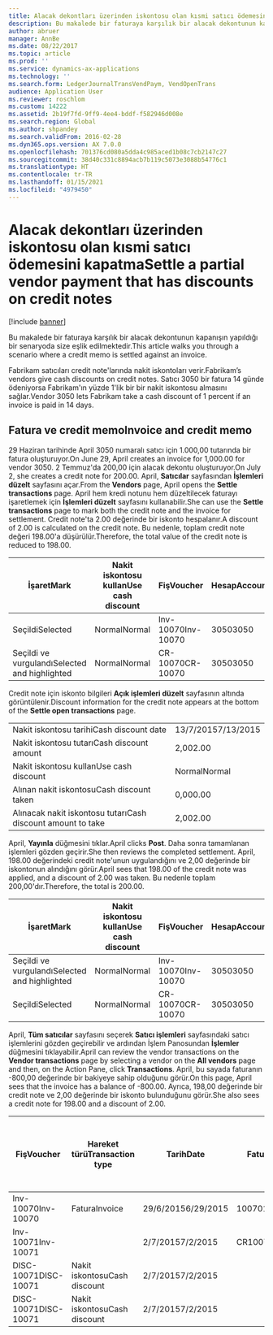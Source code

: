 ```yaml
---
title: Alacak dekontları üzerinden iskontosu olan kısmi satıcı ödemesini kapatma
description: Bu makalede bir faturaya karşılık bir alacak dekontunun kapanışın yapıldığı bir senaryoda size eşlik edilmektedir.
author: abruer
manager: AnnBe
ms.date: 08/22/2017
ms.topic: article
ms.prod: ''
ms.service: dynamics-ax-applications
ms.technology: ''
ms.search.form: LedgerJournalTransVendPaym, VendOpenTrans
audience: Application User
ms.reviewer: roschlom
ms.custom: 14222
ms.assetid: 2b19f7fd-9ff9-4ee4-bddf-f582946d008e
ms.search.region: Global
ms.author: shpandey
ms.search.validFrom: 2016-02-28
ms.dyn365.ops.version: AX 7.0.0
ms.openlocfilehash: 701376cd080a5dda4c985aced1b08c7cb2147c27
ms.sourcegitcommit: 38d40c331c8894acb7b119c5073e3088b54776c1
ms.translationtype: HT
ms.contentlocale: tr-TR
ms.lasthandoff: 01/15/2021
ms.locfileid: "4979450"
---
```

# <a name="settle-a-partial-vendor-payment-that-has-discounts-on-credit-notes"></a><span data-ttu-id="f0289-103">Alacak dekontları üzerinden iskontosu olan kısmi satıcı ödemesini kapatma</span><span class="sxs-lookup"><span data-stu-id="f0289-103">Settle a partial vendor payment that has discounts on credit notes</span></span>

[!include [banner](../includes/banner.md)]

<span data-ttu-id="f0289-104">Bu makalede bir faturaya karşılık bir alacak dekontunun kapanışın yapıldığı bir senaryoda size eşlik edilmektedir.</span><span class="sxs-lookup"><span data-stu-id="f0289-104">This article walks you through a scenario where a credit memo is settled against an invoice.</span></span>

<span data-ttu-id="f0289-105">Fabrikam satıcıları credit note'larında nakit iskontoları verir.</span><span class="sxs-lookup"><span data-stu-id="f0289-105">Fabrikam’s vendors give cash discounts on credit notes.</span></span> <span data-ttu-id="f0289-106">Satıcı 3050 bir fatura 14 günde ödeniyorsa Fabrikam'ın yüzde 1'lik bir bir nakit iskontosu almasını sağlar.</span><span class="sxs-lookup"><span data-stu-id="f0289-106">Vendor 3050 lets Fabrikam take a cash discount of 1 percent if an invoice is paid in 14 days.</span></span>

## <a name="invoice-and-credit-memo"></a><span data-ttu-id="f0289-107">Fatura ve credit memo</span><span class="sxs-lookup"><span data-stu-id="f0289-107">Invoice and credit memo</span></span>
<span data-ttu-id="f0289-108">29 Haziran tarihinde April 3050 numaralı satıcı için 1.000,00 tutarında bir fatura oluşturuyor.</span><span class="sxs-lookup"><span data-stu-id="f0289-108">On June 29, April creates an invoice for 1,000.00 for vendor 3050.</span></span> <span data-ttu-id="f0289-109">2 Temmuz'da 200,00 için alacak dekontu oluşturuyor.</span><span class="sxs-lookup"><span data-stu-id="f0289-109">On July 2, she creates a credit note for 200.00.</span></span> <span data-ttu-id="f0289-110">April, **Satıcılar** sayfasından **İşlemleri düzelt** sayfasını açar.</span><span class="sxs-lookup"><span data-stu-id="f0289-110">From the **Vendors** page, April opens the **Settle transactions** page.</span></span> <span data-ttu-id="f0289-111">April hem kredi notunu hem düzeltilecek faturayı işaretlemek için **İşlemleri düzelt** sayfasını kullanabilir.</span><span class="sxs-lookup"><span data-stu-id="f0289-111">She can use the **Settle transactions** page to mark both the credit note and the invoice for settlement.</span></span> <span data-ttu-id="f0289-112">Credit note'ta 2.00 değerinde bir iskonto hespalanır.</span><span class="sxs-lookup"><span data-stu-id="f0289-112">A discount of 2.00 is calculated on the credit note.</span></span> <span data-ttu-id="f0289-113">Bu nedenle, toplam credit note değeri 198.00'a düşürülür.</span><span class="sxs-lookup"><span data-stu-id="f0289-113">Therefore, the total value of the credit note is reduced to 198.00.</span></span>

| <span data-ttu-id="f0289-114">İşaret</span><span class="sxs-lookup"><span data-stu-id="f0289-114">Mark</span></span>                     | <span data-ttu-id="f0289-115">Nakit iskontosu kullan</span><span class="sxs-lookup"><span data-stu-id="f0289-115">Use cash discount</span></span> | <span data-ttu-id="f0289-116">Fiş</span><span class="sxs-lookup"><span data-stu-id="f0289-116">Voucher</span></span>   | <span data-ttu-id="f0289-117">Hesap</span><span class="sxs-lookup"><span data-stu-id="f0289-117">Account</span></span> | <span data-ttu-id="f0289-118">Tarih</span><span class="sxs-lookup"><span data-stu-id="f0289-118">Date</span></span>      | <span data-ttu-id="f0289-119">Vade tarihi</span><span class="sxs-lookup"><span data-stu-id="f0289-119">Due date</span></span>  | <span data-ttu-id="f0289-120">Fatura</span><span class="sxs-lookup"><span data-stu-id="f0289-120">Invoice</span></span> | <span data-ttu-id="f0289-121">Hareket para birimi cinsinden tutar</span><span class="sxs-lookup"><span data-stu-id="f0289-121">Amount in transaction currency</span></span> | <span data-ttu-id="f0289-122">Para Birimi</span><span class="sxs-lookup"><span data-stu-id="f0289-122">Currency</span></span> | <span data-ttu-id="f0289-123">Kapatılacak tutar</span><span class="sxs-lookup"><span data-stu-id="f0289-123">Amount to settle</span></span> |
|--------------------------|-------------------|-----------|---------|-----------|-----------|---------|--------------------------------|----------|------------------|
| <span data-ttu-id="f0289-124">Seçildi</span><span class="sxs-lookup"><span data-stu-id="f0289-124">Selected</span></span>                 | <span data-ttu-id="f0289-125">Normal</span><span class="sxs-lookup"><span data-stu-id="f0289-125">Normal</span></span>            | <span data-ttu-id="f0289-126">Inv-10070</span><span class="sxs-lookup"><span data-stu-id="f0289-126">Inv-10070</span></span> | <span data-ttu-id="f0289-127">3050</span><span class="sxs-lookup"><span data-stu-id="f0289-127">3050</span></span>    | <span data-ttu-id="f0289-128">29/6/2015</span><span class="sxs-lookup"><span data-stu-id="f0289-128">6/29/2015</span></span> | <span data-ttu-id="f0289-129">29/7/2015</span><span class="sxs-lookup"><span data-stu-id="f0289-129">7/29/2015</span></span> | <span data-ttu-id="f0289-130">10070</span><span class="sxs-lookup"><span data-stu-id="f0289-130">10070</span></span>   | <span data-ttu-id="f0289-131">-1.000,00</span><span class="sxs-lookup"><span data-stu-id="f0289-131">-1,000.00</span></span>                      | <span data-ttu-id="f0289-132">ABD Doları</span><span class="sxs-lookup"><span data-stu-id="f0289-132">USD</span></span>      | <span data-ttu-id="f0289-133">-990,00</span><span class="sxs-lookup"><span data-stu-id="f0289-133">-990.00</span></span>          |
| <span data-ttu-id="f0289-134">Seçildi ve vurgulandı</span><span class="sxs-lookup"><span data-stu-id="f0289-134">Selected and highlighted</span></span> | <span data-ttu-id="f0289-135">Normal</span><span class="sxs-lookup"><span data-stu-id="f0289-135">Normal</span></span>            | <span data-ttu-id="f0289-136">CR-10070</span><span class="sxs-lookup"><span data-stu-id="f0289-136">CR-10070</span></span>  | <span data-ttu-id="f0289-137">3050</span><span class="sxs-lookup"><span data-stu-id="f0289-137">3050</span></span>    | <span data-ttu-id="f0289-138">2/7/2015</span><span class="sxs-lookup"><span data-stu-id="f0289-138">7/2/2015</span></span>  | <span data-ttu-id="f0289-139">29/7/2015</span><span class="sxs-lookup"><span data-stu-id="f0289-139">7/29/2015</span></span> |         | <span data-ttu-id="f0289-140">200,00</span><span class="sxs-lookup"><span data-stu-id="f0289-140">200.00</span></span>                         | <span data-ttu-id="f0289-141">ABD Doları</span><span class="sxs-lookup"><span data-stu-id="f0289-141">USD</span></span>      | <span data-ttu-id="f0289-142">198,00</span><span class="sxs-lookup"><span data-stu-id="f0289-142">198.00</span></span>           |

<span data-ttu-id="f0289-143">Credit note için iskonto bilgileri **Açık işlemleri düzelt** sayfasının altında görüntülenir.</span><span class="sxs-lookup"><span data-stu-id="f0289-143">Discount information for the credit note appears at the bottom of the **Settle open transactions** page.</span></span>

|                              |           |
|------------------------------|-----------|
| <span data-ttu-id="f0289-144">Nakit iskontosu tarihi</span><span class="sxs-lookup"><span data-stu-id="f0289-144">Cash discount date</span></span>           | <span data-ttu-id="f0289-145">13/7/2015</span><span class="sxs-lookup"><span data-stu-id="f0289-145">7/13/2015</span></span> |
| <span data-ttu-id="f0289-146">Nakit iskontosu tutarı</span><span class="sxs-lookup"><span data-stu-id="f0289-146">Cash discount amount</span></span>         | <span data-ttu-id="f0289-147">2,00</span><span class="sxs-lookup"><span data-stu-id="f0289-147">2.00</span></span>      |
| <span data-ttu-id="f0289-148">Nakit iskontosu kullan</span><span class="sxs-lookup"><span data-stu-id="f0289-148">Use cash discount</span></span>            | <span data-ttu-id="f0289-149">Normal</span><span class="sxs-lookup"><span data-stu-id="f0289-149">Normal</span></span>    |
| <span data-ttu-id="f0289-150">Alınan nakit iskontosu</span><span class="sxs-lookup"><span data-stu-id="f0289-150">Cash discount taken</span></span>          | <span data-ttu-id="f0289-151">0,00</span><span class="sxs-lookup"><span data-stu-id="f0289-151">0.00</span></span>      |
| <span data-ttu-id="f0289-152">Alınacak nakit iskontosu tutarı</span><span class="sxs-lookup"><span data-stu-id="f0289-152">Cash discount amount to take</span></span> | <span data-ttu-id="f0289-153">2,00</span><span class="sxs-lookup"><span data-stu-id="f0289-153">2.00</span></span>      |

<span data-ttu-id="f0289-154">April, **Yayınla** düğmesini tıklar.</span><span class="sxs-lookup"><span data-stu-id="f0289-154">April clicks **Post**.</span></span> <span data-ttu-id="f0289-155">Daha sonra tamamlanan işlemleri gözden geçirir.</span><span class="sxs-lookup"><span data-stu-id="f0289-155">She then reviews the completed settlement.</span></span> <span data-ttu-id="f0289-156">April, 198.00 değerindeki credit note'unun uygulandığını ve 2,00 değerinde bir iskontonun alındığını görür.</span><span class="sxs-lookup"><span data-stu-id="f0289-156">April sees that 198.00 of the credit note was applied, and a discount of 2.00 was taken.</span></span> <span data-ttu-id="f0289-157">Bu nedenle toplam 200,00'dır.</span><span class="sxs-lookup"><span data-stu-id="f0289-157">Therefore, the total is 200.00.</span></span>

| <span data-ttu-id="f0289-158">İşaret</span><span class="sxs-lookup"><span data-stu-id="f0289-158">Mark</span></span>                     | <span data-ttu-id="f0289-159">Nakit iskontosu kullan</span><span class="sxs-lookup"><span data-stu-id="f0289-159">Use cash discount</span></span> | <span data-ttu-id="f0289-160">Fiş</span><span class="sxs-lookup"><span data-stu-id="f0289-160">Voucher</span></span>   | <span data-ttu-id="f0289-161">Hesap</span><span class="sxs-lookup"><span data-stu-id="f0289-161">Account</span></span> | <span data-ttu-id="f0289-162">Tarih</span><span class="sxs-lookup"><span data-stu-id="f0289-162">Date</span></span>      | <span data-ttu-id="f0289-163">Vade tarihi</span><span class="sxs-lookup"><span data-stu-id="f0289-163">Due date</span></span>  | <span data-ttu-id="f0289-164">Fatura</span><span class="sxs-lookup"><span data-stu-id="f0289-164">Invoice</span></span>  | <span data-ttu-id="f0289-165">Hareket para birimi cinsinden tutar</span><span class="sxs-lookup"><span data-stu-id="f0289-165">Amount in transaction currency</span></span> | <span data-ttu-id="f0289-166">Para Birimi</span><span class="sxs-lookup"><span data-stu-id="f0289-166">Currency</span></span> | <span data-ttu-id="f0289-167">Kapatılacak tutar</span><span class="sxs-lookup"><span data-stu-id="f0289-167">Amount to settle</span></span> |
|--------------------------|-------------------|-----------|---------|-----------|-----------|----------|--------------------------------|----------|------------------|
| <span data-ttu-id="f0289-168">Seçildi ve vurgulandı</span><span class="sxs-lookup"><span data-stu-id="f0289-168">Selected and highlighted</span></span> | <span data-ttu-id="f0289-169">Normal</span><span class="sxs-lookup"><span data-stu-id="f0289-169">Normal</span></span>            | <span data-ttu-id="f0289-170">Inv-10070</span><span class="sxs-lookup"><span data-stu-id="f0289-170">Inv-10070</span></span> | <span data-ttu-id="f0289-171">3050</span><span class="sxs-lookup"><span data-stu-id="f0289-171">3050</span></span>    | <span data-ttu-id="f0289-172">29/6/2015</span><span class="sxs-lookup"><span data-stu-id="f0289-172">6/29/2015</span></span> | <span data-ttu-id="f0289-173">29/7/2015</span><span class="sxs-lookup"><span data-stu-id="f0289-173">7/29/2015</span></span> | <span data-ttu-id="f0289-174">10070</span><span class="sxs-lookup"><span data-stu-id="f0289-174">10070</span></span>    | <span data-ttu-id="f0289-175">-1.000,00</span><span class="sxs-lookup"><span data-stu-id="f0289-175">-1,000.00</span></span>                      | <span data-ttu-id="f0289-176">ABD Doları</span><span class="sxs-lookup"><span data-stu-id="f0289-176">USD</span></span>      | <span data-ttu-id="f0289-177">-200,00</span><span class="sxs-lookup"><span data-stu-id="f0289-177">-200.00</span></span>          |
| <span data-ttu-id="f0289-178">Seçildi</span><span class="sxs-lookup"><span data-stu-id="f0289-178">Selected</span></span>                 | <span data-ttu-id="f0289-179">Normal</span><span class="sxs-lookup"><span data-stu-id="f0289-179">Normal</span></span>            | <span data-ttu-id="f0289-180">CR-10070</span><span class="sxs-lookup"><span data-stu-id="f0289-180">CR-10070</span></span>  | <span data-ttu-id="f0289-181">3050</span><span class="sxs-lookup"><span data-stu-id="f0289-181">3050</span></span>    | <span data-ttu-id="f0289-182">2/7/2015</span><span class="sxs-lookup"><span data-stu-id="f0289-182">7/2/2015</span></span>  | <span data-ttu-id="f0289-183">29/7/2015</span><span class="sxs-lookup"><span data-stu-id="f0289-183">7/29/2015</span></span> | <span data-ttu-id="f0289-184">CR-10070</span><span class="sxs-lookup"><span data-stu-id="f0289-184">CR-10070</span></span> | <span data-ttu-id="f0289-185">200,00</span><span class="sxs-lookup"><span data-stu-id="f0289-185">200.00</span></span>                         | <span data-ttu-id="f0289-186">ABD Doları</span><span class="sxs-lookup"><span data-stu-id="f0289-186">USD</span></span>      | <span data-ttu-id="f0289-187">198,00</span><span class="sxs-lookup"><span data-stu-id="f0289-187">198.00</span></span>           |

<span data-ttu-id="f0289-188">April, **Tüm satıcılar** sayfasını seçerek **Satıcı işlemleri** sayfasındaki satıcı işlemlerini gözden geçirebilir ve ardından İşlem Panosundan **İşlemler** düğmesini tıklayabilir.</span><span class="sxs-lookup"><span data-stu-id="f0289-188">April can review the vendor transactions on the **Vendor transactions** page by selecting a vendor on the **All vendors** page and then, on the Action Pane, click **Transactions**.</span></span> <span data-ttu-id="f0289-189">April, bu sayada faturanın -800,00 değerinde bir bakiyeye sahip olduğunu görür.</span><span class="sxs-lookup"><span data-stu-id="f0289-189">On this page, April sees that the invoice has a balance of -800.00.</span></span> <span data-ttu-id="f0289-190">Ayrıca, 198,00 değerinde bir credit note ve 2,00 değerinde bir iskonto bulunduğunu görür.</span><span class="sxs-lookup"><span data-stu-id="f0289-190">She also sees a credit note for 198.00 and a discount of 2.00.</span></span>

| <span data-ttu-id="f0289-191">Fiş</span><span class="sxs-lookup"><span data-stu-id="f0289-191">Voucher</span></span>    | <span data-ttu-id="f0289-192">Hareket türü</span><span class="sxs-lookup"><span data-stu-id="f0289-192">Transaction type</span></span> | <span data-ttu-id="f0289-193">Tarih</span><span class="sxs-lookup"><span data-stu-id="f0289-193">Date</span></span>      | <span data-ttu-id="f0289-194">Fatura</span><span class="sxs-lookup"><span data-stu-id="f0289-194">Invoice</span></span> | <span data-ttu-id="f0289-195">Hareket para birimi borcundaki tutar</span><span class="sxs-lookup"><span data-stu-id="f0289-195">Amount in transaction currency debit</span></span> | <span data-ttu-id="f0289-196">Hareket para birimi alacağındaki tutar</span><span class="sxs-lookup"><span data-stu-id="f0289-196">Amount in transaction currency credit</span></span> | <span data-ttu-id="f0289-197">Kalan</span><span class="sxs-lookup"><span data-stu-id="f0289-197">Balance</span></span> | <span data-ttu-id="f0289-198">Para Birimi</span><span class="sxs-lookup"><span data-stu-id="f0289-198">Currency</span></span> |
|------------|------------------|-----------|---------|--------------------------------------|---------------------------------------|---------|----------|
| <span data-ttu-id="f0289-199">Inv-10070</span><span class="sxs-lookup"><span data-stu-id="f0289-199">Inv-10070</span></span>  | <span data-ttu-id="f0289-200">Fatura</span><span class="sxs-lookup"><span data-stu-id="f0289-200">Invoice</span></span>          | <span data-ttu-id="f0289-201">29/6/2015</span><span class="sxs-lookup"><span data-stu-id="f0289-201">6/29/2015</span></span> | <span data-ttu-id="f0289-202">10070</span><span class="sxs-lookup"><span data-stu-id="f0289-202">10070</span></span>   |                                      | <span data-ttu-id="f0289-203">1.000,00</span><span class="sxs-lookup"><span data-stu-id="f0289-203">1,000.00</span></span>                              | <span data-ttu-id="f0289-204">-800,00</span><span class="sxs-lookup"><span data-stu-id="f0289-204">-800.00</span></span> | <span data-ttu-id="f0289-205">ABD Doları</span><span class="sxs-lookup"><span data-stu-id="f0289-205">USD</span></span>      |
| <span data-ttu-id="f0289-206">Inv-10071</span><span class="sxs-lookup"><span data-stu-id="f0289-206">Inv-10071</span></span>  |                  | <span data-ttu-id="f0289-207">2/7/2015</span><span class="sxs-lookup"><span data-stu-id="f0289-207">7/2/2015</span></span>  | <span data-ttu-id="f0289-208">CR10071</span><span class="sxs-lookup"><span data-stu-id="f0289-208">CR10071</span></span> | <span data-ttu-id="f0289-209">200,00</span><span class="sxs-lookup"><span data-stu-id="f0289-209">200.00</span></span>                               |                                       | <span data-ttu-id="f0289-210">0,00</span><span class="sxs-lookup"><span data-stu-id="f0289-210">0.00</span></span>    | <span data-ttu-id="f0289-211">ABD Doları</span><span class="sxs-lookup"><span data-stu-id="f0289-211">USD</span></span>      |
| <span data-ttu-id="f0289-212">DISC-10071</span><span class="sxs-lookup"><span data-stu-id="f0289-212">DISC-10071</span></span> |  <span data-ttu-id="f0289-213">Nakit iskontosu</span><span class="sxs-lookup"><span data-stu-id="f0289-213">Cash discount</span></span>   | <span data-ttu-id="f0289-214">2/7/2015</span><span class="sxs-lookup"><span data-stu-id="f0289-214">7/2/2015</span></span>  |         | <span data-ttu-id="f0289-215">2,00</span><span class="sxs-lookup"><span data-stu-id="f0289-215">2.00</span></span>                                 |                                       | <span data-ttu-id="f0289-216">0,00</span><span class="sxs-lookup"><span data-stu-id="f0289-216">0.00</span></span>    | <span data-ttu-id="f0289-217">ABD Doları</span><span class="sxs-lookup"><span data-stu-id="f0289-217">USD</span></span>      |
| <span data-ttu-id="f0289-218">DISC-10071</span><span class="sxs-lookup"><span data-stu-id="f0289-218">DISC-10071</span></span> |  <span data-ttu-id="f0289-219">Nakit iskontosu</span><span class="sxs-lookup"><span data-stu-id="f0289-219">Cash discount</span></span>   | <span data-ttu-id="f0289-220">2/7/2015</span><span class="sxs-lookup"><span data-stu-id="f0289-220">7/2/2015</span></span>  |         |                                      | <span data-ttu-id="f0289-221">2,00</span><span class="sxs-lookup"><span data-stu-id="f0289-221">2.00</span></span>                                  | <span data-ttu-id="f0289-222">0,00</span><span class="sxs-lookup"><span data-stu-id="f0289-222">0.00</span></span>    | <span data-ttu-id="f0289-223">ABD Doları</span><span class="sxs-lookup"><span data-stu-id="f0289-223">USD</span></span>      |






